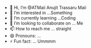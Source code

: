 - 👋 Hi, I’m @ATMaii Anujit Trassaru Maii
- 👀 I’m interested in ...Something
- 🌱 I’m currently learning ...Coding
- 💞️ I’m looking to collaborate on ... Me
- 📫 How to reach me ... straight
- 😄 Pronouns: ... 
- ⚡ Fun fact: ... Ummmm


<!---
ATMaii/ATMaii is a ✨ special ✨ repository because its `README.md` (this file) appears on your GitHub profile.
You can click the Preview link to take a look at your changes.
--->
